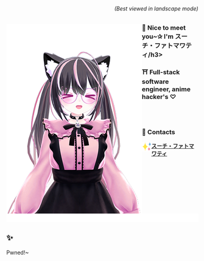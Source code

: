 <body>
  
  <div>
    <div>
      <h6 align="right"> (Best viewed in landscape mode)</h6>
      <img align="left" width="356" height="500" src="https://raw.githubusercontent.com/YuzuZensai/YuzuZensai/main/assets/images/Yuzu.png"/>
      <h3>💝  Nice to meet you~✰ I'm スーチ・ファトマワティ/h3>
      <p>⛩️  Full-stack software engineer, anime hacker's ♡</p>
    </div>
    <br/><br/>
    <div>
     <h3>💌 Contacts</h3>
      <a href="https://supwn.me" >
        <img align="left" width="25" height="25" src="https://raw.githubusercontent.com/YuzuZensai/YuzuZensai/main/assets/images/Kirameki-Clean.svg"/>
       <b>スーチ・ファトマワティ </b>
      </a>
    </div>
  </div>

  <img align="center" src="https://raw.githubusercontent.com/YuzuZensai/YuzuZensai/main/assets/images/Line_TopHalf.png"/>
  
  <div>
    <h2>✨ </h2>
    <p>Pwned!~</p>
  <div>

</body>
